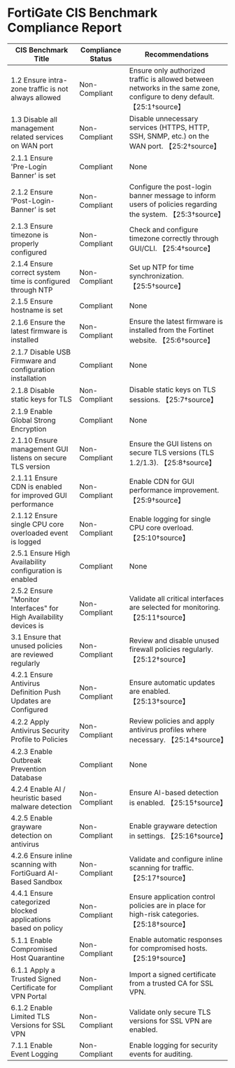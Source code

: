 # FortiGate CIS Benchmark Compliance Report

| CIS Benchmark Title | Compliance Status | Recommendations |
|---------------------|------------------|-----------------|
| 1.2 Ensure intra-zone traffic is not always allowed | Non-Compliant | Ensure only authorized traffic is allowed between networks in the same zone, configure to deny default. 【25:1†source】 |
| 1.3 Disable all management related services on WAN port | Non-Compliant | Disable unnecessary services (HTTPS, HTTP, SSH, SNMP, etc.) on the WAN port. 【25:2†source】 |
| 2.1.1 Ensure 'Pre-Login Banner' is set | Compliant | None |
| 2.1.2 Ensure 'Post-Login-Banner' is set | Non-Compliant | Configure the post-login banner message to inform users of policies regarding the system. 【25:3†source】 |
| 2.1.3 Ensure timezone is properly configured | Non-Compliant | Check and configure timezone correctly through GUI/CLI. 【25:4†source】 |
| 2.1.4 Ensure correct system time is configured through NTP | Non-Compliant | Set up NTP for time synchronization. 【25:5†source】 |
| 2.1.5 Ensure hostname is set | Compliant | None |
| 2.1.6 Ensure the latest firmware is installed | Non-Compliant | Ensure the latest firmware is installed from the Fortinet website. 【25:6†source】 |
| 2.1.7 Disable USB Firmware and configuration installation | Compliant | None |
| 2.1.8 Disable static keys for TLS | Non-Compliant | Disable static keys on TLS sessions. 【25:7†source】 |
| 2.1.9 Enable Global Strong Encryption | Compliant | None |
| 2.1.10 Ensure management GUI listens on secure TLS version | Non-Compliant | Ensure the GUI listens on secure TLS versions (TLS 1.2/1.3). 【25:8†source】 |
| 2.1.11 Ensure CDN is enabled for improved GUI performance | Non-Compliant | Enable CDN for GUI performance improvement. 【25:9†source】 |
| 2.1.12 Ensure single CPU core overloaded event is logged | Non-Compliant | Enable logging for single CPU core overload. 【25:10†source】 |
| 2.5.1 Ensure High Availability configuration is enabled | Compliant | None |
| 2.5.2 Ensure "Monitor Interfaces" for High Availability devices is | Non-Compliant | Validate all critical interfaces are selected for monitoring. 【25:11†source】 |
| 3.1 Ensure that unused policies are reviewed regularly | Non-Compliant | Review and disable unused firewall policies regularly. 【25:12†source】 |
| 4.2.1 Ensure Antivirus Definition Push Updates are Configured | Non-Compliant | Ensure automatic updates are enabled. 【25:13†source】 |
| 4.2.2 Apply Antivirus Security Profile to Policies | Non-Compliant | Review policies and apply antivirus profiles where necessary. 【25:14†source】 |
| 4.2.3 Enable Outbreak Prevention Database | Compliant | None |
| 4.2.4 Enable AI / heuristic based malware detection | Non-Compliant | Ensure AI-based detection is enabled. 【25:15†source】 |
| 4.2.5 Enable grayware detection on antivirus | Non-Compliant | Enable grayware detection in settings. 【25:16†source】 |
| 4.2.6 Ensure inline scanning with FortiGuard AI-Based Sandbox | Non-Compliant | Validate and configure inline scanning for traffic. 【25:17†source】 |
| 4.4.1 Ensure categorized blocked applications based on policy | Non-Compliant | Ensure application control policies are in place for high-risk categories. 【25:18†source】 |
| 5.1.1 Enable Compromised Host Quarantine | Non-Compliant | Enable automatic responses for compromised hosts. 【25:19†source】 |
| 6.1.1 Apply a Trusted Signed Certificate for VPN Portal | Non-Compliant | Import a signed certificate from a trusted CA for SSL VPN.   |
| 6.1.2 Enable Limited TLS Versions for SSL VPN | Non-Compliant | Validate only secure TLS versions for SSL VPN are enabled.   |
| 7.1.1 Enable Event Logging | Non-Compliant | Enable logging for security events for auditing.   |